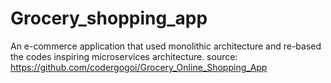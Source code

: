 # Grocery_shopping_app
An e-commerce application that used monolithic architecture and re-based the codes inspiring microservices architecture. source: https://github.com/codergogoi/Grocery_Online_Shopping_App
